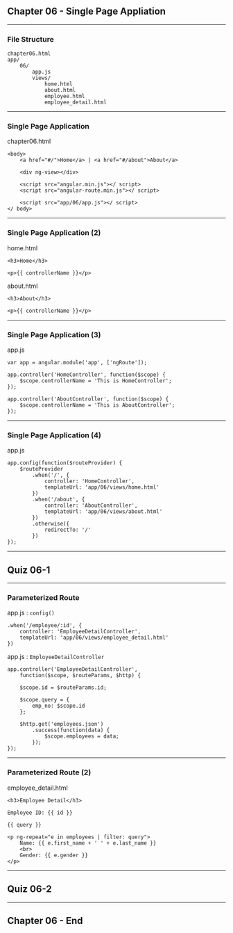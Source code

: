 ## Chapter 06 - Single Page Appliation

---

### File Structure

	chapter06.html
	app/
		06/
			app.js
			views/
				home.html
				about.html
				employee.html
				employee_detail.html

---

### Single Page Application

chapter06.html

	<body>
		<a href="#/">Home</a> | <a href="#/about">About</a>

		<div ng-view></div>

		<script src="angular.min.js"></ script>
		<script src="angular-route.min.js"></ script>

		<script src="app/06/app.js"></ script>
	</ body>

---

### Single Page Application (2)

home.html

	<h3>Home</h3>

	<p>{{ controllerName }}</p>

about.html

	<h3>About</h3>

	<p>{{ controllerName }}</p>

---

### Single Page Application (3)

app.js

	var app = angular.module('app', ['ngRoute']);

	app.controller('HomeController', function($scope) {
		$scope.controllerName = 'This is HomeController';
	});

	app.controller('AboutController', function($scope) {
		$scope.controllerName = 'This is AboutController';
	});

---

### Single Page Application (4)

app.js

	app.config(function($routeProvider) {
		$routeProvider
			.when('/', {
				controller: 'HomeController',
				templateUrl: 'app/06/views/home.html'
			})
			.when('/about', {
				controller: 'AboutController',
				templateUrl: 'app/06/views/about.html'
			})
			.otherwise({
				redirectTo: '/'
			})
	});

---

## Quiz 06-1

---

### Parameterized Route

app.js : `config()`

	.when('/employee/:id', {
		controller: 'EmployeeDetailController',
		templateUrl: 'app/06/views/employee_detail.html'
	})

app.js : `EmployeeDetailController`

	app.controller('EmployeeDetailController',
		function($scope, $routeParams, $http) {

		$scope.id = $routeParams.id;

		$scope.query = {
			emp_no: $scope.id
		};

		$http.get('employees.json')
			.success(function(data) {
				$scope.employees = data;
			});
	});

---

### Parameterized Route (2)

employee_detail.html

	<h3>Employee Detail</h3>

	Employee ID: {{ id }}

	{{ query }}

	<p ng-repeat="e in employees | filter: query">
		Name: {{ e.first_name + ' ' + e.last_name }}
		<br>
		Gender: {{ e.gender }}
	</p>

---

## Quiz 06-2

---

## Chapter 06 - End
